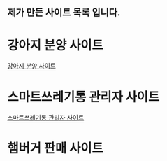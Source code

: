 ## 제가 만든 사이트 목록 입니다.

# 강아지 분양 사이트
[강아지 분양 사이트](https://github.com/HyukHwanKwon/portfolio/blob/portfolio/dogShop.md "강아지 분양 사이트")

# 스마트쓰레기통 관리자 사이트 
[스마트쓰레기통 관리자 사이트](https://github.com/HyukHwanKwon/portfolio/blob/portfolio/trashcan.md "스마트쓰레기통 관리자 사이트")
# 햄버거 판매 사이트
